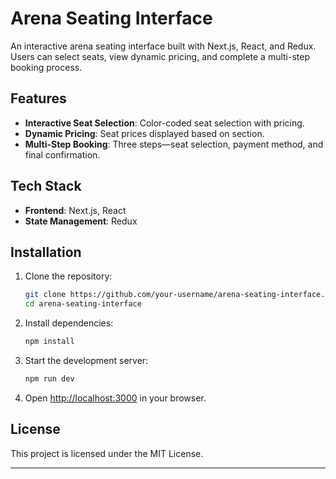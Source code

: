 # Arena Seating Interface

An interactive arena seating interface built with Next.js, React, and Redux. Users can select seats, view dynamic pricing, and complete a multi-step booking process.

## Features

- **Interactive Seat Selection**: Color-coded seat selection with pricing.
- **Dynamic Pricing**: Seat prices displayed based on section.
- **Multi-Step Booking**: Three steps—seat selection, payment method, and final confirmation.

## Tech Stack

- **Frontend**: Next.js, React
- **State Management**: Redux

## Installation

1. Clone the repository:

   ```bash
   git clone https://github.com/your-username/arena-seating-interface.git
   cd arena-seating-interface
   ```

2. Install dependencies:

   ```bash
   npm install
   ```

3. Start the development server:

   ```bash
   npm run dev
   ```

4. Open [http://localhost:3000](http://localhost:3000) in your browser.


## License

This project is licensed under the MIT License.

---

